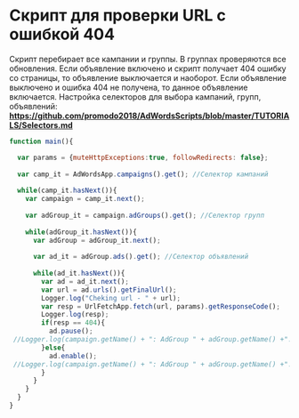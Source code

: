 # Скрипт для проверки URL с ошибкой 404
Скрипт перебирает все кампании и группы. В группах проверяются все обновления. Если объявление 
включено и скрипт получает 404 ошибку со страницы, то объявление выключается и наоборот. Если
объявление выключено и ошибка 404 не получена, то данное объявление включается. 
Настройка селекторов для выбора кампаний, групп, объявлений:  
**https://github.com/promodo2018/AdWordsScripts/blob/master/TUTORIALS/Selectors.md**

```js
function main(){

  var params = {muteHttpExceptions:true, followRedirects: false};  
  
  var camp_it = AdWordsApp.campaigns().get(); //Селектор кампаний  
  
  while(camp_it.hasNext()){  
  	var campaign = camp_it.next();
    
    var adGroup_it = campaign.adGroups().get(); //Селектор групп   
    
    while(adGroup_it.hasNext()){    
      var adGroup = adGroup_it.next();
      
      var ad_it = adGroup.ads().get(); //Селектор объявлений
      
      while(ad_it.hasNext()){      
      	var ad = ad_it.next();
        var url = ad.urls().getFinalUrl();        
        Logger.log("Cheking url - " + url);
        var resp = UrlFetchApp.fetch(url, params).getResponseCode();
        Logger.log(resp);
        if(resp == 404){
          ad.pause();
 //Logger.log(campaign.getName() + ": AdGroup " + adGroup.getName() +": ad " + ad.getId() + " - paused");
        }else{
          ad.enable();
 //Logger.log(campaign.getName() + ": AdGroup " + adGroup.getName() +": ad " + ad.getId() + " - enabled");
        }
      }
    }    
  }
}
```
